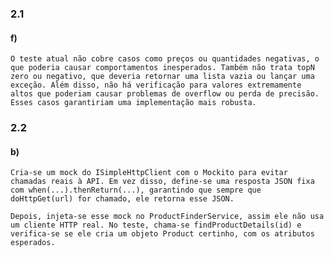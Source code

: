 
### 2.1
#### f)
```O teste atual não cobre casos como preços ou quantidades negativas, o que poderia causar comportamentos inesperados. Também não trata topN zero ou negativo, que deveria retornar uma lista vazia ou lançar uma exceção. Além disso, não há verificação para valores extremamente altos que poderiam causar problemas de overflow ou perda de precisão. Esses casos garantiriam uma implementação mais robusta.```

### 2.2
#### b)
```
Cria-se um mock do ISimpleHttpClient com o Mockito para evitar chamadas reais à API. Em vez disso, define-se uma resposta JSON fixa com when(...).thenReturn(...), garantindo que sempre que doHttpGet(url) for chamado, ele retorna esse JSON.

Depois, injeta-se esse mock no ProductFinderService, assim ele não usa um cliente HTTP real. No teste, chama-se findProductDetails(id) e verifica-se se ele cria um objeto Product certinho, com os atributos esperados.
```